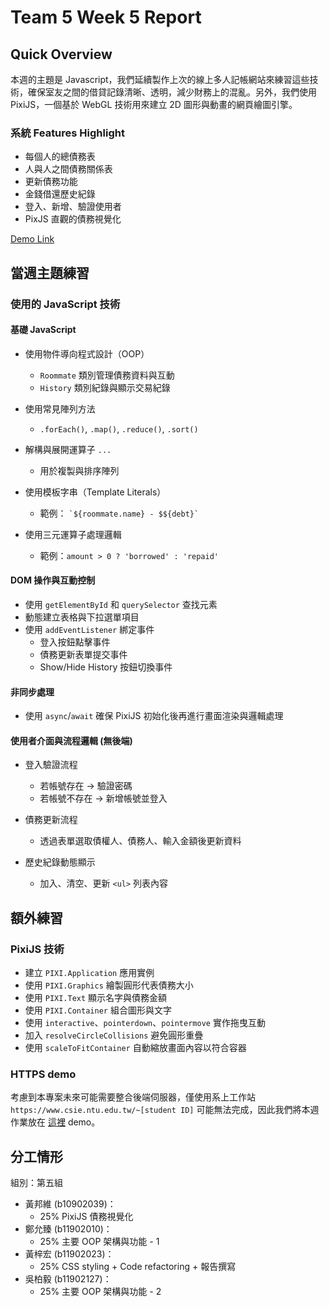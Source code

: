 # Team 5 Week 5 Report

## Quick Overview 
本週的主題是 Javascript，我們延續製作上次的線上多人記帳網站來練習這些技術，確保室友之間的借貸記錄清晰、透明，減少財務上的混亂。另外，我們使用 PixiJS，一個基於 WebGL 技術用來建立 2D 圖形與動畫的網頁繪圖引擎。

### 系統 Features Highlight
* 每個人的總債務表
* 人與人之間債務關係表
* 更新債務功能
* 金錢借還歷史紀錄
* 登入、新增、驗證使用者
* PixJS 直觀的債務視覺化

[Demo Link](https://hsinchu-huang-147.tplinkdns.com:12345/week05)

## 當週主題練習
### 使用的 JavaScript 技術
#### 基礎 JavaScript
- 使用物件導向程式設計（OOP）
  - `Roommate` 類別管理債務資料與互動
  - `History` 類別紀錄與顯示交易紀錄

- 使用常見陣列方法
  - `.forEach()`, `.map()`, `.reduce()`, `.sort()`

- 解構與展開運算子 `...`
  - 用於複製與排序陣列

- 使用模板字串（Template Literals）
  - 範例： `` `${roommate.name} - $${debt}` ``

- 使用三元運算子處理邏輯
  - 範例：`amount > 0 ? 'borrowed' : 'repaid'`


#### DOM 操作與互動控制

- 使用 `getElementById` 和 `querySelector` 查找元素
- 動態建立表格與下拉選單項目
- 使用 `addEventListener` 綁定事件
  - 登入按鈕點擊事件
  - 債務更新表單提交事件
  - Show/Hide History 按鈕切換事件


#### 非同步處理

- 使用 `async`/`await` 確保 PixiJS 初始化後再進行畫面渲染與邏輯處理


#### 使用者介面與流程邏輯 (無後端)

- 登入驗證流程
  - 若帳號存在 → 驗證密碼
  - 若帳號不存在 → 新增帳號並登入

- 債務更新流程
  - 透過表單選取債權人、債務人、輸入金額後更新資料

- 歷史紀錄動態顯示
  - 加入、清空、更新 `<ul>` 列表內容


## 額外練習
### PixiJS 技術 
- 建立 `PIXI.Application` 應用實例
- 使用 `PIXI.Graphics` 繪製圓形代表債務大小
- 使用 `PIXI.Text` 顯示名字與債務金額
- 使用 `PIXI.Container` 組合圖形與文字
- 使用 `interactive`、`pointerdown`、`pointermove` 實作拖曳互動
- 加入 `resolveCircleCollisions` 避免圓形重疊
- 使用 `scaleToFitContainer` 自動縮放畫面內容以符合容器

### HTTPS demo
考慮到本專案未來可能需要整合後端伺服器，僅使用系上工作站 `https://www.csie.ntu.edu.tw/~[student ID]` 可能無法完成，因此我們將本週作業放在 [這裡](https://hsinchu-huang-147.tplinkdns.com:12345) demo。

## 分工情形
組別：第五組
- 黃邦維 (b10902039)：
    - 25% PixiJS 債務視覺化
- 鄭允臻 (b11902010)：
    - 25% 主要 OOP 架構與功能 - 1
- 黃梓宏 (b11902023)：
    - 25% CSS styling + Code refactoring + 報告撰寫
- 吳柏毅 (b11902127)：
    - 25% 主要 OOP 架構與功能 - 2

